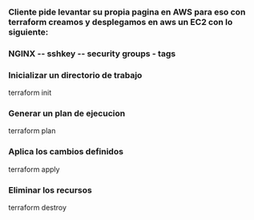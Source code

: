 ### Cliente pide levantar su propia pagina en AWS para eso con terraform creamos y desplegamos en aws un EC2 con lo siguiente:
### NGINX -- sshkey -- security groups - tags 

### Inicializar un directorio de trabajo 
terraform init 
### Generar un plan de ejecucion 
terraform plan 
### Aplica los cambios definidos
terraform apply 
### Eliminar los recursos
terraform destroy


